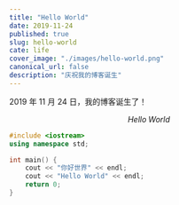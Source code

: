 ```yaml
---
title: "Hello World"
date: 2019-11-24
published: true
slug: hello-world
cate: life
cover_image: "./images/hello-world.png"
canonical_url: false
description: "庆祝我的博客诞生"
---
```



2019 年 11 月 24 日，我的博客诞生了！

$$
Hello\; World
$$

```cpp
#include <iostream>
using namespace std;

int main() {
    cout << "你好世界" << endl;
    cout << "Hello World" << endl;
    return 0;
}
```
